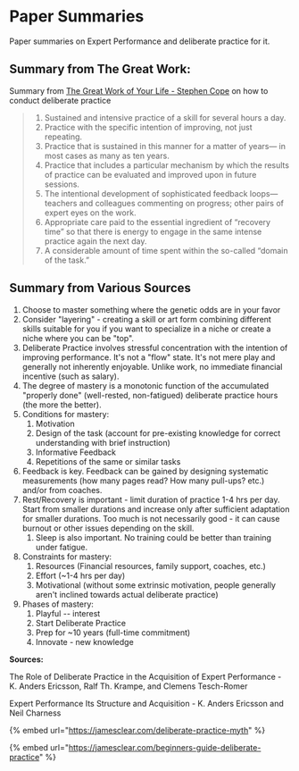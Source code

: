 # Paper Summaries

Paper summaries on Expert Performance and deliberate practice for it.

## Summary from  The Great Work:

Summary from  [The Great Work of Your Life - Stephen Cope](https://www.amazon.com/Great-Work-Your-Life-Journey/dp/055380751X) on how to conduct deliberate practice

> 1. Sustained and intensive practice of a skill for several hours a day.
> 2. Practice with the specific intention of improving, not just repeating.
> 3. Practice that is sustained in this manner for a matter of years— in most cases as many as ten years.&#x20;
> 4. Practice that includes a particular mechanism by which the results of practice can be evaluated and improved upon in future sessions.
> 5. The intentional development of sophisticated feedback loops— teachers and colleagues commenting on progress; other pairs of expert eyes on the work.
> 6. Appropriate care paid to the essential ingredient of “recovery time” so that there is energy to engage in the same intense practice again the next day.
> 7. A considerable amount of time spent within the so-called “domain of the task.”

## Summary from Various Sources

1. Choose to master something where the genetic odds are in your favor
2. Consider "layering" - creating a skill or art form combining different skills suitable for you if you want to specialize in a niche or create a niche where you can be "top".
3. Deliberate Practice involves stressful concentration with the intention of improving performance. It's not a "flow" state. It's not mere play and generally not inherently enjoyable. Unlike work, no immediate financial incentive (such as salary).&#x20;
4. The degree of mastery is a monotonic function of the accumulated "properly done" (well-rested, non-fatigued) deliberate practice hours (the more the better).&#x20;
5. Conditions for mastery:
   1. Motivation
   2. Design of the task (account for pre-existing knowledge for correct understanding with brief instruction)
   3. Informative Feedback
   4. Repetitions of the same or similar tasks
6. Feedback is key. Feedback can be gained by designing systematic measurements (how many pages read? How many pull-ups? etc.) and/or from coaches.&#x20;
7. Rest/Recovery is important - limit duration of practice 1-4 hrs per day. Start from smaller durations and increase only after sufficient adaptation for smaller durations. Too much is not necessarily good - it can cause burnout or other issues depending on the skill.&#x20;
   1. Sleep is also important. No training could be better than training under fatigue.
8. Constraints for mastery:
   1. Resources (Financial resources, family support, coaches, etc.)
   2. Effort (\~1-4 hrs per day)
   3. Motivational (without some extrinsic motivation, people generally aren't inclined towards actual deliberate practice)
9. Phases of mastery:
   1. Playful -- interest
   2. Start Deliberate Practice
   3. Prep for \~10 years (full-time commitment)
   4. Innovate - new knowledge

**Sources:**

The Role of Deliberate Practice in the Acquisition of Expert Performance - K. Anders Ericsson, Ralf Th. Krampe, and Clemens Tesch-Romer

Expert Performance Its Structure and Acquisition - K. Anders Ericsson and Neil Charness

{% embed url="https://jamesclear.com/deliberate-practice-myth" %}

{% embed url="https://jamesclear.com/beginners-guide-deliberate-practice" %}
